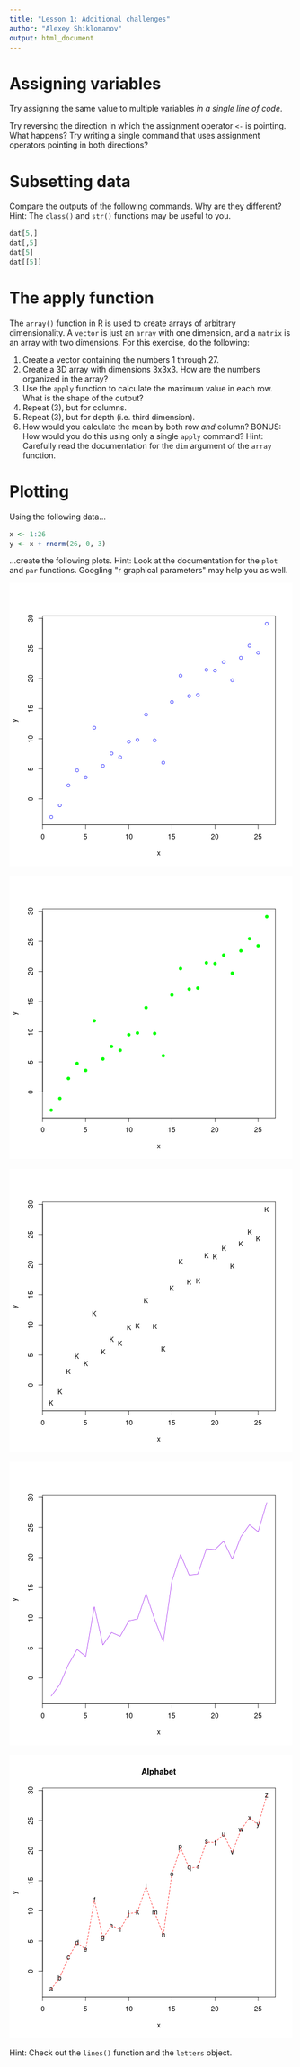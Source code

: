 ```yaml
---
title: "Lesson 1: Additional challenges"
author: "Alexey Shiklomanov"
output: html_document
---
```


# Assigning variables

Try assigning the same value to multiple variables *in a single line of code*. 

Try reversing the direction in which the assignment operator `<-` is pointing. What happens? Try writing a single command that uses assignment operators pointing in both directions?

# Subsetting data

Compare the outputs of the following commands. Why are they different? Hint: The `class()` and `str()` functions may be useful to you.


```r
dat[5,]
dat[,5]
dat[5]
dat[[5]]
```

# The apply function

The `array()` function in R is used to create arrays of arbitrary dimensionality. A `vector` is just an `array` with one dimension, and a `matrix` is an array with two dimensions. For this exercise, do the following: 

1. Create a vector containing the numbers 1 through 27.
2. Create a 3D array with dimensions 3x3x3. How are the numbers organized in the array?
3. Use the `apply` function to calculate the maximum value in each row. What is the shape of the output?
4. Repeat (3), but for columns.
5. Repeat (3), but for depth (i.e. third dimension).
6. How would you calculate the mean by both row *and* column? BONUS: How would you do this using only a single `apply` command? Hint: Carefully read the documentation for the `dim` argument of the `array` function.

# Plotting

Using the following data...


```r
x <- 1:26
y <- x + rnorm(26, 0, 3) 
```

...create the following plots. Hint: Look at the documentation for the `plot` and `par` functions. Googling "r graphical parameters" may help you as well.

![plot of chunk unnamed-chunk-3](figure/unnamed-chunk-3-1.png)

![plot of chunk unnamed-chunk-4](figure/unnamed-chunk-4-1.png)

![plot of chunk unnamed-chunk-5](figure/unnamed-chunk-5-1.png)

![plot of chunk unnamed-chunk-6](figure/unnamed-chunk-6-1.png)

![plot of chunk unnamed-chunk-7](figure/unnamed-chunk-7-1.png)

Hint: Check out the `lines()` function and the `letters` object. 

